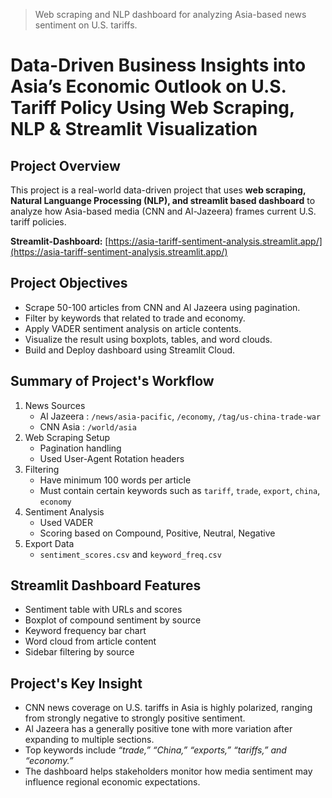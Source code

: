 > Web scraping and NLP dashboard for analyzing Asia-based news sentiment on U.S. tariffs.

# Data-Driven Business Insights into Asia’s Economic Outlook on U.S. Tariff Policy Using Web Scraping, NLP & Streamlit Visualization

## Project Overview
This project is a real-world data-driven project that uses **web scraping, Natural Languange Processing (NLP), and streamlit based dashboard** to analyze how Asia-based media (CNN and Al-Jazeera) frames current U.S. tariff policies.

**Streamlit-Dashboard:** [https://asia-tariff-sentiment-analysis.streamlit.app/](https://asia-tariff-sentiment-analysis.streamlit.app/)

## Project Objectives
- Scrape 50-100 articles from CNN and Al Jazeera using pagination.
- Filter by keywords that related to trade and economy.
- Apply VADER sentiment analysis on article contents.
- Visualize the result using boxplots, tables, and word clouds.
- Build and Deploy dashboard using Streamlit Cloud.

## Summary of Project's Workflow
1. News Sources
   - Al Jazeera : `/news/asia-pacific`, `/economy`, `/tag/us-china-trade-war`
   - CNN Asia : `/world/asia` 
2. Web Scraping Setup
   - Pagination handling
   - Used User-Agent Rotation headers
3. Filtering
   - Have minimum 100 words per article
   - Must contain certain keywords such as `tariff`, `trade`, `export`,           `china`, `economy`
4. Sentiment Analysis
   - Used VADER
   - Scoring based on Compound, Positive, Neutral, Negative
5. Export Data
    - `sentiment_scores.csv` and `keyword_freq.csv`

## Streamlit Dashboard Features
- Sentiment table with URLs and scores
- Boxplot of compound sentiment by source
- Keyword frequency bar chart  
- Word cloud from article content
- Sidebar filtering by source

## Project's Key Insight
- CNN news coverage on U.S. tariffs in Asia is highly polarized, ranging from strongly negative to strongly positive sentiment.
- Al Jazeera has a generally positive tone with more variation after expanding to multiple sections.
- Top keywords include *“trade,” “China,” “exports,” “tariffs,” and “economy.”*
- The dashboard helps stakeholders monitor how media sentiment may influence regional economic expectations.

